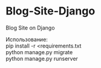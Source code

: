 # Blog-Site-Django
Blog Site on Django

Использование:<br>
  pip install -r <requirements.txt<br>
  python manage.py migrate<br>
  python manage.py runserver

